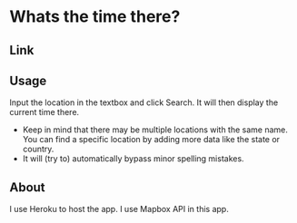 # Whats the time there?

## Link


## Usage
Input the location in the textbox and click Search. It will then display the current time there.

- Keep in mind that there may be multiple locations with the same name.  You can find a specific location by adding more data like the state or country.
- It will (try to) automatically bypass minor spelling mistakes.

## About
I use Heroku to host the app.
I use Mapbox API in this app.
